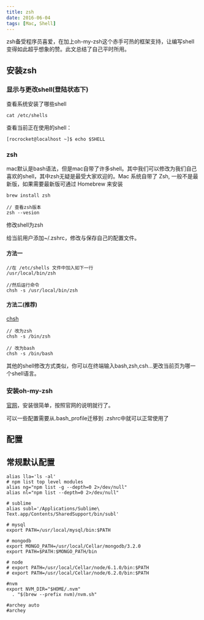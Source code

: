 ```yaml
---
title: zsh
date: 2016-06-04
tags: [Mac, Shell]
---
```


zsh备受程序员喜爱，在加上oh-my-zsh这个赤手可热的框架支持，让编写shell变得如此超乎想象的赞。此文总结了自己平时所用。

<!--more-->

## 安装zsh

### 显示与更改shell(登陆状态下)

查看系统安装了哪些shell

```
cat /etc/shells

```

查看当前正在使用的shell：

```
[rocrocket@localhost ~]$ echo $SHELL

```

### zsh

mac默认是bash语法，但是mac自带了许多shell。其中我们可以修改为我们自己喜欢的shell，其中zsh无疑是最受大家欢迎的。Mac 系统自带了 Zsh, 一般不是最新版，如果需要最新版可通过 Homebrew 来安装

```
brew install zsh

// 查看zsh版本
zsh --vesion

```

修改shell为zsh

给当前用户添加~/.zshrc，修改与保存自己的配置文件。

#### 方法一

```
//在 /etc/shells 文件中加入如下一行
/usr/local/bin/zsh

//然后运行命令
chsh -s /usr/local/bin/zsh

```

#### 方法二(推荐)

[chsh](http://man.linuxde.net/chsh)

```
// 改为zsh
chsh -s /bin/zsh

// 改为bash
chsh -s /bin/bash

```

其他的shell修改方式类似，你可以在终端输入bash,zsh,csh...更改当前页为哪一个shell语言。

### 安装oh-my-zsh

[官网](http://ohmyz.sh/)，安装很简单，按照官网的说明就行了。

可以一些配置需要从.bash_profile迁移到 .zshrc中就可以正常使用了

##  配置

## 常规默认配置

```
alias lla='ls -al'
# npm list top level modules
alias ng="npm list -g --depth=0 2>/dev/null"
alias nl="npm list --depth=0 2>/dev/null"

# sublime
alias subl='/Applications/Sublime\ Text.app/Contents/SharedSupport/bin/subl'

# mysql
export PATH=/usr/local/mysql/bin:$PATH

# mongodb
export MONGO_PATH=/usr/local/Cellar/mongodb/3.2.0
export PATH=$PATH:$MONGO_PATH/bin

# node
# export PATH=/usr/local/Cellar/node/6.1.0/bin:$PATH
# export PATH=/usr/local/Cellar/node/6.2.0/bin:$PATH

#nvm
export NVM_DIR="$HOME/.nvm"
  . "$(brew --prefix nvm)/nvm.sh"

#archey auto
#archey

```
